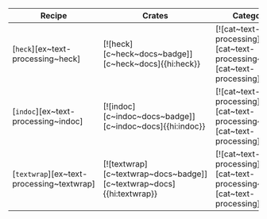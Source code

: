 | Recipe | Crates | Categories |
|--------|--------|------------|
| [`heck`][ex~text-processing~heck] | [![heck][c~heck~docs~badge]][c~heck~docs]{{hi:heck}} | [![cat~text-processing][cat~text-processing~badge]][cat~text-processing] |
| [`indoc`][ex~text-processing~indoc] | [![indoc][c~indoc~docs~badge]][c~indoc~docs]{{hi:indoc}} | [![cat~text-processing][cat~text-processing~badge]][cat~text-processing] |
| [`textwrap`][ex~text-processing~textwrap] | [![textwrap][c~textwrap~docs~badge]][c~textwrap~docs]{{hi:textwrap}} | [![cat~text-processing][cat~text-processing~badge]][cat~text-processing] |
